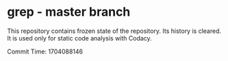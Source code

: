 # grep - master branch

This repository contains frozen state of the repository.
Its history is cleared. It is used only for static code
analysis with Codacy.

Commit Time: 1704088146